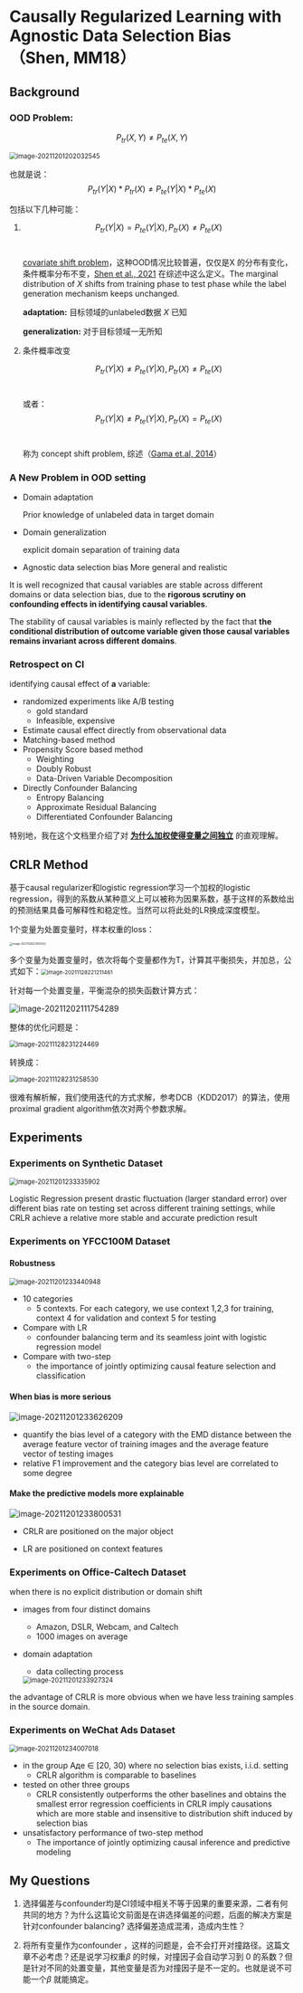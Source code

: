 # Causally Regularized Learning with Agnostic Data Selection Bias （Shen, MM18）

## Background

### OOD Problem:

$$
P_{tr}(X,Y) \ne P_{te}(X,Y)
$$

<img src="https://gitee.com/hanmingyue/picgo/raw/master/pic/image-20211201202032545.png" alt="image-20211201202032545" style="zoom: 80%;" align=center/>

也就是说：
$$
P_{tr}(Y|X)* P_{tr}(X)\ne P_{te}(Y|X)* P_{te}(X)
$$

包括以下几种可能：

1.  $$ P_{tr}(Y|X)= P_{te}(Y|X), P_{tr}(X) \ne P_{te}(X)$$​​​
   
      [covariate shift problem](https://blog.csdn.net/gzmfxy/article/details/78905042)，这种OOD情况比较普遍，仅仅是X 的分布有变化，条件概率分布不变，[Shen et al., 2021](http://arxiv.org/abs/2108.13624) 在综述中这么定义。The marginal distribution of $X$​​​ shifts from training phase to test phase while the label generation mechanism keeps unchanged.

    **adaptation:** 目标领域的unlabeled数据 $X$ 已知

    **generalization:** 对于目标领域一无所知

2. 条件概率改变

   $$ P_{tr}(Y|X)\ne P_{te}(Y|X), P_{tr}(X) \ne P_{te}(X)$$​ 

   或者：$$ P_{tr}(Y|X)\ne P_{te}(Y|X), P_{tr}(X) = P_{te}(X)$$​

   称为 concept shift problem, 综述（[Gama et.al, 2014](https://dl.acm.org/doi/pdf/10.1145/2523813)）

### A New Problem in OOD setting

- Domain adaptation

  Prior knowledge of unlabeled data in target domain

- Domain generalization

  explicit domain separation of training data

- Agnostic data selection bias
  More general and realistic

It is well recognized that causal variables are stable across different domains or data selection bias, due to the **rigorous scrutiny on confounding effects in identifying causal variables**.

The stability of causal variables is mainly reflected by the fact that **the conditional distribution of outcome variable given those causal variables remains invariant across different domains**. 

### Retrospect on CI

identifying causal effect of **a** variable:

- randomized experiments like A/B testing 
  - gold standard 
  - Infeasible, expensive
-  Estimate causal effect directly from observational data
  - Matching-based method
  - Propensity  Score based method
    - Weighting
    - Doubly Robust
    - Data-Driven Variable Decomposition
  - Directly Confounder Balancing
    - Entropy Balancing
    - Approximate Residual Balancing
    - Differentiated Confounder Balancing

特别地，我在这个文档里介绍了对 **[为什么加权使得变量之间独立](https://github.com/badbadcode/Causality-NLP-Reading-List/blob/master/notes/%E4%B8%BA%E4%BB%80%E4%B9%88%E5%8A%A0%E6%9D%83%E5%8F%AF%E4%BB%A5%E4%BD%BF%E5%BE%97%E5%8F%98%E9%87%8F%E7%8B%AC%E7%AB%8B.md)** 的直观理解。

## CRLR Method

基于causal regularizer和logistic regression学习一个加权的logistic regression，得到的系数从某种意义上可以被称为因果系数，基于这样的系数给出的预测结果具备可解释性和稳定性。当然可以将此处的LR换成深度模型。

1个变量为处置变量时，样本权重的loss：

<img src="https://gitee.com/hanmingyue/picgo/raw/master/pic/image-20211128221051432.png" alt="image-20211128221051432" style="zoom: 33%;" />

多个变量为处置变量时，依次将每个变量都作为T，计算其平衡损失，并加总，公式如下：<img src="https://gitee.com/hanmingyue/picgo/raw/master/pic/image-20211128221211461.png" alt="image-20211128221211461" style="zoom: 67%;" />

针对每一个处置变量，平衡混杂的损失函数计算方式：

![image-20211202111754289](https://gitee.com/hanmingyue/picgo/raw/master/pic/image-20211202111754289.png)                                                                                                                                                                                                                                                                                                                                                                                                                                                                                                                                                                                                                                                                                                                                                                                                                                                         

整体的优化问题是：

<img src="https://gitee.com/hanmingyue/picgo/raw/master/pic/image-20211128231224469.png" alt="image-20211128231224469" style="zoom: 80%;" />

转换成：

<img src="https://gitee.com/hanmingyue/picgo/raw/master/pic/image-20211128231258530.png" alt="image-20211128231258530" style="zoom:80%;" />

很难有解析解，我们使用迭代的方式求解，参考DCB（KDD2017）的算法，使用proximal gradient algorithm依次对两个参数求解。



## Experiments

### **Experiments on Synthetic Dataset** 

<img src="https://gitee.com/hanmingyue/picgo/raw/master/pic/image-20211201233335902.png" alt="image-20211201233335902" style="zoom:80%;" />

Logistic Regression present drastic fluctuation (larger standard error) over different bias rate on testing set across different training settings, while CRLR achieve a relative more stable and accurate prediction result

### **Experiments on YFCC100M Dataset** 

#### Robustness

<img src="https://gitee.com/hanmingyue/picgo/raw/master/pic/image-20211201233440948.png" alt="image-20211201233440948" style="zoom:80%;" />

- 10 categories
  - 5 contexts. For each category, we use context 1,2,3 for training, context 4 for validation and context 5 for testing 
- Compare with LR
  - confounder balancing term and its seamless joint with logistic regression model
- Compare with two-step
  - the importance of jointly optimizing causal feature selection and classification

#### When bias is more serious 

![image-20211201233626209](https://gitee.com/hanmingyue/picgo/raw/master/pic/image-20211201233626209.png)

- quantify the  bias level of a category with the EMD distance between the average feature vector of training images and the average feature vector of testing images
- relative F1 improvement and the category bias level are correlated to some degree

#### Make the predictive models more explainable

![image-20211201233800531](https://gitee.com/hanmingyue/picgo/raw/master/pic/image-20211201233800531.png)

- CRLR are positioned on the major object

- LR are positioned on context features

### **Experiments on Office-Caltech Dataset** 

when there is no explicit distribution or domain shift

- images from four distinct domains

  - Amazon, DSLR, Webcam, and Caltech
  - 1000 images on average

- domain adaptation

  - data collecting process 

  <img src="https://gitee.com/hanmingyue/picgo/raw/master/pic/image-20211201233927324.png" alt="image-20211201233927324" style="zoom:80%;" />

the advantage of CRLR is more obvious when we have less training samples in the source domain. 

### **Experiments on WeChat Ads Dataset**

<img src="https://gitee.com/hanmingyue/picgo/raw/master/pic/image-20211201234007018.png" alt="image-20211201234007018" style="zoom:80%;" />

- in the group Aдe ∈ [20, 30) where no selection bias exists, i.i.d. setting
  - CRLR algorithm is comparable to baselines
- tested on other three groups
  - CRLR consistently outperforms the other baselines and obtains the smallest error
     regression coefficients in CRLR imply causations which are more stable and insensitive to distribution shift induced by selection bias
- unsatisfactory performance of two-step method
  - The importance of jointly optimizing causal inference and predictive modeling

## My Questions

1. 选择偏差与confounder均是CI领域中相关不等于因果的重要来源，二者有何共同的地方？为什么这篇论文前面是在讲选择偏差的问题，后面的解决方案是针对confounder balancing? 选择偏差造成混淆，造成内生性？

2. 将所有变量作为confounder ，这样的问题是，会不会打开对撞路径。这篇文章不必考虑？还是说学习权重$\beta$ 的时候，对撞因子会自动学习到 0 的系数？但是针对不同的处置变量，其他变量是否为对撞因子是不一定的。也就是说不可能一个$\beta$ 就能搞定。
